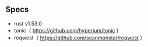 ## Specs
- rust v1.53.0
- tonic（ https://github.com/hyperium/tonic )
- reqwest（ https://github.com/seanmonstar/reqwest ）

